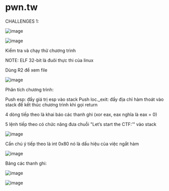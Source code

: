 # pwn.tw

CHALLENGES 1:

![image](https://user-images.githubusercontent.com/72652376/182270406-ee0f9e95-35cd-470f-9260-ee15df123ed6.png)

![image](https://user-images.githubusercontent.com/72652376/182270492-0225ff27-1296-460a-839d-82d1eeec757b.png)

Kiểm tra và chạy thử chương trình

NOTE: ELF 32-bit là đuôi thực thi của linux

Dùng R2 để xem file

![image](https://user-images.githubusercontent.com/72652376/182274042-7dd88a74-58f0-4ad7-afe1-14b3c0336aa3.png)

Phân tích chương trình:

Push esp: đẩy giá trị esp vào stack
Push loc._exit: đẩy địa chỉ hàm thoát vào stack để kết thúc chương trình khi gọi return

4 dòng tiếp theo là khai báo các thanh ghi (xor eax, eax nghĩa là eax = 0)

5 lệnh tiếp theo có chức năng đưa chuỗi "Let’s start the CTF:’" vào stack

![image](https://user-images.githubusercontent.com/72652376/182275258-cb80b032-e64f-4e07-92d5-8feb4922852b.png)

Cần chú ý tiếp theo là int 0x80 nó là dấu hiệu của việc ngắt hàm

![image](https://user-images.githubusercontent.com/72652376/182275307-36e2bdea-7f8c-4f3b-9905-457e307bfc09.png)

Bảng các thanh ghi:

![image](https://user-images.githubusercontent.com/72652376/182276212-6d19d041-4f64-469c-aea9-4643afca989e.png)

![image](https://user-images.githubusercontent.com/72652376/182278251-1dd078f4-9110-452f-9718-abca6829d4fb.png)

